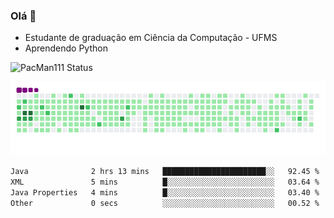 ### Olá 👋

- Estudante de graduação em Ciência da Computação - UFMS
- Aprendendo Python

![PacMan111 Status](https://github-readme-stats.vercel.app/api?username=pacman111&show_icons=true&theme=gruvbox)
<!--[![Top Linguagens](https://github-readme-stats.vercel.app/api/top-langs/?username=pacman111&layout=compact)](https://github.com/anuraghazra/github-readme-stats) 
-->

![snake gif](https://github.com/PacMan111/PacMan111/blob/output/github-contribution-grid-snake.gif)

<!--START_SECTION:waka-->

```txt
Java              2 hrs 13 mins   ███████████████████████░░   92.45 %
XML               5 mins          █░░░░░░░░░░░░░░░░░░░░░░░░   03.64 %
Java Properties   4 mins          █░░░░░░░░░░░░░░░░░░░░░░░░   03.40 %
Other             0 secs          ░░░░░░░░░░░░░░░░░░░░░░░░░   00.52 %
```

<!--END_SECTION:waka-->
